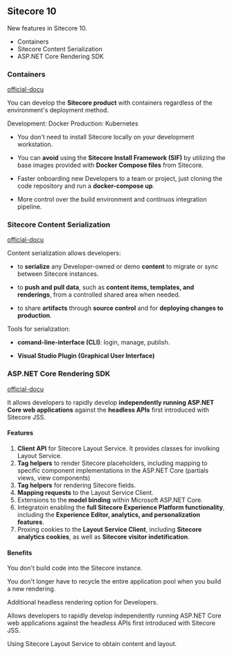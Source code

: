 ## Sitecore 10

New features in Sitecore 10.

- Containers
- Sitecore Content Serialization
- ASP.NET Core Rendering SDK

### Containers

[official-docu](https://containers.doc.sitecore.com/)

You can develop the **Sitecore product** with containers regardless of the  environment's deployment method.

Development: Docker
Production: Kubernetes

- You don't need to install Sitecore locally on your development workstation.

- You can **avoid** using the **Sitecore Install Framework (SIF)** by utilizing the base images provided with **Docker Compose files** from Sitecore.

- Faster onboarding new Developers to a team or project, just cloning the code repository and run a **docker-compose up**.

- More control over the build environment and continuos integration pipeline.

### Sitecore Content Serialization

[official-docu](https://doc.sitecore.com/xp/en/developers/100/developer-tools/sitecore-content-serialization.html)

Content serialization allows developers:

- to **serialize** any Developer-owned or demo **content** to migrate or sync between Sitecore instances.

- to **push and pull data**, such as **content items, templates, and renderings**, from a controlled shared area when needed.

- to share **artifacts** through **source control** and for **deploying changes to production**.

Tools for serialization:

- **comand-line-interface (CLI)**: login, manage, publish.

- **Visual Studio Plugin (Graphical User Interface)**


### ASP.NET Core Rendering SDK

[official-docu](https://doc.sitecore.com/xp/en/developers/100/developer-tools/sitecore-headless-development.html)

It allows developers to rapidly develop **independently running ASP.NET Core web applications** against the **headless APIs** first introduced with Sitecore JSS.

#### Features

1. **Client API** for Sitecore Layout Service. It provides classes for involking Layout Service.
2. **Tag helpers** to render Sitecore placeholders, including mapping to specific component implementations in the ASP.NET Core (partials views, view components) 
3. **Tag helpers** for rendering Sitecore fields.
4. **Mapping requests** to the Layout Service Client.
5. Extensions to the **model binding** within Microsoft ASP.NET Core.
6. Integratoin enabling the **full Sitecore Experience Platform functionality**, including the **Experience Editor, analytics, and personalization features**.
7. Proxing cookies to the **Layout Service Client**, including **Sitecore analytics cookies**, as well as **Sitecore visitor indetification**.

#### Benefits

You don't build code into the Sitecore instance.

You don't longer have to recycle the entire application pool when you build a new rendering.

Additional headless rendering option for Developers.

Allows developers to rapidly develop independently running ASP.NET Core web applications against the headless APIs first introduced with Sitecore JSS.

Using Sitecore Layout Service to obtain content and layout.